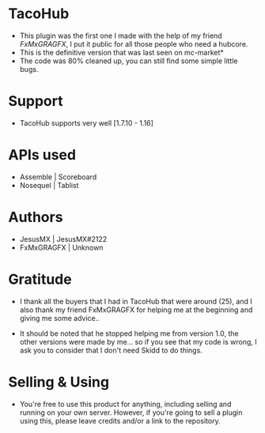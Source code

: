 # TacoHub
* This plugin was the first one I made with the help of my friend *FxMxGRAGFX*, I put it public for all those people who need a hubcore.
* This is the definitive version that was last seen on mc-market*
* The code was 80% cleaned up, you can still find some simple little bugs.


# Support
* TacoHub supports very well [1.7.10 - 1.16]


# APIs used
* Assemble | Scoreboard
* Nosequel | Tablist


# Authors
* JesusMX | JesusMX#2122
* FxMxGRAGFX | Unknown


# Gratitude
* I thank all the buyers that I had in TacoHub that were around (25), and I also thank my friend FxMxGRAGFX for helping me at the beginning and giving me some advice..

* It should be noted that he stopped helping me from version 1.0, the other versions were made by me... so if you see that my code is wrong, I ask you to consider that I don't need Skidd to do things.


# Selling & Using
* You're free to use this product for anything, including selling and running on your own server. However, if you're going to sell a plugin using this, please leave credits and/or a link to the repository.
